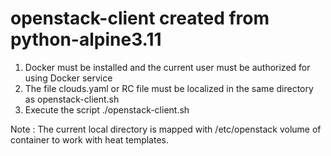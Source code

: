 # openstack-client created from python-alpine3.11

1. Docker must be installed and the current user must be authorized for using Docker service
2. The file clouds.yaml or RC file must be localized in the same directory as openstack-client.sh
4. Execute the script ./openstack-client.sh

Note : The current local directory is mapped with /etc/openstack volume of container to work with heat templates.
